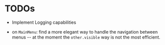 TODOs
=====

- Implement Logging capabilities

- on `MainMenu`: find a more elegant way to handle the navigation between menus
  -- at the moment the `other.visible` way is not the most efficient.
